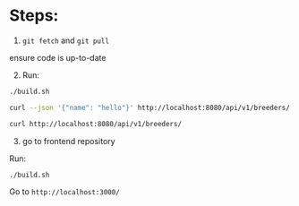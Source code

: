 # Steps:

1. `git fetch` and `git pull`

ensure code is up-to-date

2. Run:

```bash
./build.sh
```

```bash
curl --json '{"name": "hello"}' http://localhost:8080/api/v1/breeders/
```

```bash
curl http://localhost:8080/api/v1/breeders/
```

3. go to frontend repository

Run:

```bash
./build.sh
```

Go to `http://localhost:3000/`

